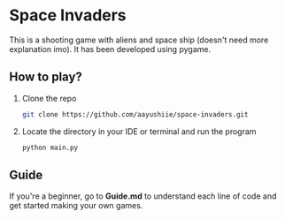 # Space Invaders

This is a shooting game with aliens and space ship (doesn't need more explanation imo). It has been developed using pygame.

## How to play?

1. Clone the repo

    ```bash
    git clone https://github.com/aayushiie/space-invaders.git
    ```

2. Locate the directory in your IDE or terminal and run the program

    ```bash
    python main.py
    ```

## Guide

If you're a beginner, go to **Guide.md** to understand each line of code and get started making your own games.